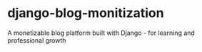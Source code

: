 # django-blog-monitization
A monetizable blog platform built with Django - for learning and professional growth
